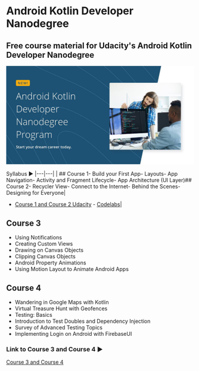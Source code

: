 # Android Kotlin Developer Nanodegree

## Free course material for Udacity's Android Kotlin Developer Nanodegree

[![!](udacityimg.jpg)](https://www.udacity.com/course/android-kotlin-developer-nanodegree--nd940)

Syllabus ▶
|---|---|
| ## Course 1- Build your First App- Layouts- App Navigation- Activity and Fragment Lifecycle- App Architecture (UI Layer)## Course 2- Recycler View- Connect to the Internet- Behind the Scenes- Designing for Everyone|

- [Course 1 and Course 2 Udacity](https://www.udacity.com/course/developing-android-apps-with-kotlin--ud9012) - [Codelabs](https://developer.android.com/codelabs/advanced-android-kotlin-training-welcome#0)|

## Course 3

- Using Notifications
- Creating Custom Views
- Drawing on Canvas Objects
- Clipping Canvas Objects
- Android Property Animations
- Using Motion Layout to Animate Android Apps

## Course 4

- Wandering in Google Maps with Kotlin
- Virtual Treasure Hunt with Geofences
- Testing: Basics
- Introduction to Test Doubles and Dependency Injection
- Survey of Advanced Testing Topics
- Implementing Login on Android with FirebaseUI

### Link to Course 3 and Course 4 ▶

[Course 3 and Course 4](https://www.udacity.com/course/advanced-android-with-kotlin--ud940)
